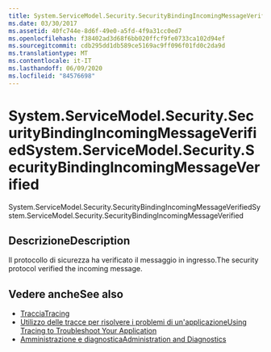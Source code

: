 ```yaml
---
title: System.ServiceModel.Security.SecurityBindingIncomingMessageVerified
ms.date: 03/30/2017
ms.assetid: 40fc744e-8d6f-49e0-a5fd-4f9a31cc0ed7
ms.openlocfilehash: f38402ad3d68f6bb020ffcf9fe0733ca102d94ef
ms.sourcegitcommit: cdb295dd1db589ce5169ac9ff096f01fd0c2da9d
ms.translationtype: MT
ms.contentlocale: it-IT
ms.lasthandoff: 06/09/2020
ms.locfileid: "84576698"
---
```

# <a name="systemservicemodelsecuritysecuritybindingincomingmessageverified"></a><span data-ttu-id="d2f63-102">System.ServiceModel.Security.SecurityBindingIncomingMessageVerified</span><span class="sxs-lookup"><span data-stu-id="d2f63-102">System.ServiceModel.Security.SecurityBindingIncomingMessageVerified</span></span>
<span data-ttu-id="d2f63-103">System.ServiceModel.Security.SecurityBindingIncomingMessageVerified</span><span class="sxs-lookup"><span data-stu-id="d2f63-103">System.ServiceModel.Security.SecurityBindingIncomingMessageVerified</span></span>  
  
## <a name="description"></a><span data-ttu-id="d2f63-104">Descrizione</span><span class="sxs-lookup"><span data-stu-id="d2f63-104">Description</span></span>  
 <span data-ttu-id="d2f63-105">Il protocollo di sicurezza ha verificato il messaggio in ingresso.</span><span class="sxs-lookup"><span data-stu-id="d2f63-105">The security protocol verified the incoming message.</span></span>  
  
## <a name="see-also"></a><span data-ttu-id="d2f63-106">Vedere anche</span><span class="sxs-lookup"><span data-stu-id="d2f63-106">See also</span></span>

- [<span data-ttu-id="d2f63-107">Traccia</span><span class="sxs-lookup"><span data-stu-id="d2f63-107">Tracing</span></span>](index.md)
- [<span data-ttu-id="d2f63-108">Utilizzo delle tracce per risolvere i problemi di un'applicazione</span><span class="sxs-lookup"><span data-stu-id="d2f63-108">Using Tracing to Troubleshoot Your Application</span></span>](using-tracing-to-troubleshoot-your-application.md)
- [<span data-ttu-id="d2f63-109">Amministrazione e diagnostica</span><span class="sxs-lookup"><span data-stu-id="d2f63-109">Administration and Diagnostics</span></span>](../index.md)
